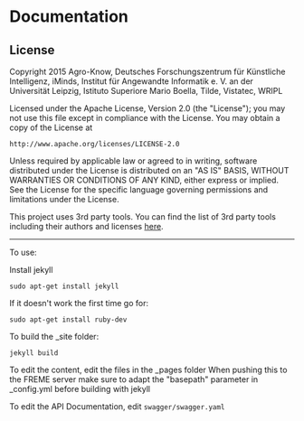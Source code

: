 # Documentation

## License

Copyright 2015 Agro-Know, Deutsches Forschungszentrum für Künstliche Intelligenz, iMinds,
               Institut für Angewandte Informatik e. V. an der Universität Leipzig,
               Istituto Superiore Mario Boella, Tilde, Vistatec, WRIPL

Licensed under the Apache License, Version 2.0 (the "License");
you may not use this file except in compliance with the License.
You may obtain a copy of the License at

    http://www.apache.org/licenses/LICENSE-2.0

Unless required by applicable law or agreed to in writing, software
distributed under the License is distributed on an "AS IS" BASIS,
WITHOUT WARRANTIES OR CONDITIONS OF ANY KIND, either express or implied.
See the License for the specific language governing permissions and
limitations under the License.

This project uses 3rd party tools. You can find the list of 3rd party tools including their authors and licenses [here](3RD-PARTY-LICENCES).

----------------------------------------------------------------------------



To use:

Install jekyll
``` 
sudo apt-get install jekyll 
```

If it doesn't work the first time go for:
```
sudo apt-get install ruby-dev
```

To build the _site folder:
```
jekyll build
```

To edit the content, edit the files in the _pages folder
When pushing this to the FREME server make sure to adapt the "basepath" parameter in _config.yml before building with jekyll

To edit the API Documentation, edit `swagger/swagger.yaml`
